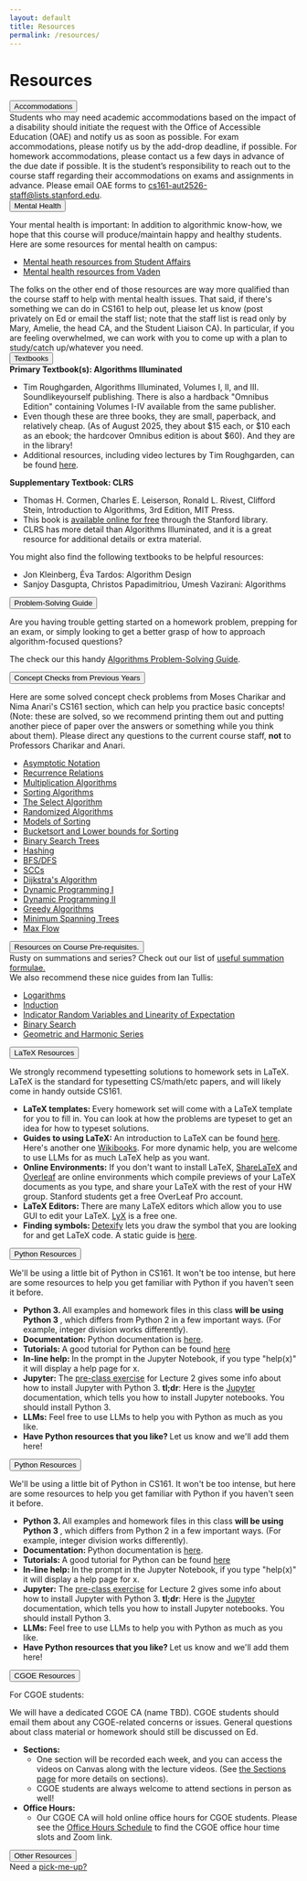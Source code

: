 ```yaml
---
layout: default
title: Resources
permalink: /resources/
---
```


# Resources

<div class="card mb-3">
    <div class="card-header">
      <button class="btn btn-link text-decoration-none"
              type="button"
              data-bs-toggle="collapse"
              data-bs-target="#accom"
              aria-expanded="false"
              aria-controls="accom">
      Accommodations
	</button>
    </div>
    <div id="accom" class="collapse">
      <div class="card-body">
Students who may need academic accommodations based on the impact of a disability should initiate the request with the Office of Accessible Education (OAE) and notify us as soon as possible. For exam accommodations, please notify us by the add-drop deadline, if possible. For homework accommodations, please contact us a few days in advance of the due date if possible. It is the student’s responsibility to reach out to the course staff regarding their accommodations on exams and assignments in advance. Please email OAE forms to <a href="cs161-aut2526-staff@lists.stanford.edu">cs161-aut2526-staff@lists.stanford.edu</a>.
      </div>
    </div>
  </div>

<div class="card mb-3">
    <div class="card-header">
      <button class="btn btn-link text-decoration-none"
              type="button"
              data-bs-toggle="collapse"
              data-bs-target="#health"
              aria-expanded="false"
              aria-controls="health">
      Mental Health
        </button>
    </div>
    <div id="health" class="collapse">
      <div class="card-body">

Your mental health is important: In addition to algorithmic know-how, we hope that this course will produce/maintain happy and healthy students. Here are some resources for mental health on campus:
<ul>
<li>
<a href="https://studentaffairs.stanford.edu/mhrs">Mental heath resources from Student Affairs</a>
</li><li>
<a href="https://vaden.stanford.edu/medical-services/medical-services-resources/mental-health">Mental health resources from Vaden</a>
</li></ul>
The folks on the other end of those resources are way more qualified than the course staff to help with mental health issues. That said, if there's something we can do in CS161 to help out, please let us know (post privately on Ed or email the staff list; note that the staff list is read only by Mary, Amelie, the head CA, and the Student Liaison CA). In particular, if you are feeling overwhelmed, we can work with you to come up with a plan to study/catch up/whatever you need.
      </div>
    </div>
  </div> 

<div class="card mb-3">
    <div class="card-header">
      <button class="btn btn-link text-decoration-none"
              type="button"
              data-bs-toggle="collapse"
              data-bs-target="#text"
              aria-expanded="false"
              aria-controls="text">
      Textbooks
        </button>
    </div>
    <div id="text" class="collapse">
      <div class="card-body">
<b>Primary Textbook(s): Algorithms Illuminated</b>
<ul>
<li> Tim Roughgarden, Algorithms Illuminated, Volumes I, II, and III.  Soundlikeyourself publishing.  There is also a hardback "Omnibus Edition" containing Volumes I-IV available from the same publisher.</li>
<li> Even though these are three books, they are small, paperback, and relatively cheap.  (As of August 2025, they about $15 each, or $10 each as an ebook; the hardcover Omnibus edition is about $60).  And they are in the library!</li>
<li> Additional resources, including video lectures by Tim Roughgarden, can be found <a href="https://www.algorithmsilluminated.org/">here</a>.
</li></ul>

<b> Supplementary Textbook: CLRS </b>
<ul> 
<li> Thomas H. Cormen, Charles E. Leiserson, Ronald L. Rivest, Clifford Stein, Introduction to Algorithms, 3rd Edition, MIT Press. </li>
<li> This book is <a href="https://searchworks.stanford.edu/view/12846639">available online for free</a> through the Stanford library.</li>
<li> CLRS has more detail than Algorithms Illuminated, and it is a great resource for additional details or extra material.</li>
</ul>

You might also find the following textbooks to be helpful resources:
<ul>
<li>Jon Kleinberg, Éva Tardos: Algorithm Design</li>
<li>Sanjoy Dasgupta, Christos Papadimitriou, Umesh Vazirani: Algorithms</li>
</ul>
      </div>
    </div>
  </div> 




<div class="card mb-3">
    <div class="card-header">
      <button class="btn btn-link text-decoration-none"
              type="button"
              data-bs-toggle="collapse"
              data-bs-target="#algps"
              aria-expanded="false"
              aria-controls="algps">
      Problem-Solving Guide
        </button>
    </div>
    <div id="algps" class="collapse">
      <div class="card-body">
<p>
Are you having trouble getting started on a homework problem, prepping for an exam, or simply looking to get a better grasp of how to approach algorithm-focused questions?
</p><p>
The check our this handy <a href="https://docs.google.com/document/d/1OWeF7qveXJRkMIglVvZMon3TsnCSJKUMbb_xh6nJui8/edit?tab=t.0#heading=h.vskzg7vx5v0w">Algorithms Problem-Solving Guide</a>.</p>
      </div>
    </div>
  </div> 


<div class="card mb-3">
    <div class="card-header">
      <button class="btn btn-link text-decoration-none"
              type="button"
              data-bs-toggle="collapse"
              data-bs-target="#concept"
              aria-expanded="false"
              aria-controls="concept">
      Concept Checks from Previous Years
        </button>
    </div>
    <div id="concept" class="collapse">
      <div class="card-body">
  <p> Here are some solved concept check problems from Moses Charikar and Nima Anari's CS161 section, which can help you practice basic concepts! (Note: these are solved, so we recommend printing them out and putting another piece of paper over the answers or something while you think about them). Please direct any questions to the current course staff, <b>not</b> to Professors Charikar and Anari.</p>
  <ul>
    <li> <a href="assets/Resources/concept_checks/asymptotic_notation.pdf"> Asymptotic Notation </a> </li>
    <li> <a href="assets/Resources/concept_checks/recurrence_relations.pdf"> Recurrence Relations </a> </li>
    <li> <a href="assets/Resources/concept_checks/multiplication.pdf"> Multiplication Algorithms </a> </li>
    <li> <a href="assets/Resources/concept_checks/sorting_algos.pdf"> Sorting Algorithms </a> </li>
    <li> <a href="assets/Resources/concept_checks/select.pdf"> The Select Algorithm </a> </li>
    <li> <a href="assets/Resources/concept_checks/random_variables.pdf"> Randomized Algorithms </a> </li>
    <li> <a href="assets/Resources/concept_checks/sorting_models.pdf"> Models of Sorting </a> </li>
    <li> <a href="assets/Resources/concept_checks/bucketsort_lowerbounds.pdf"> Bucketsort and Lower bounds for Sorting </a> </li>
    <li> <a href="assets/Resources/concept_checks/bst.pdf"> Binary Search Trees </a> </li>
    <li> <a href="assets/Resources/concept_checks/hashing.pdf"> Hashing </a> </li>
    <li> <a href="assets/Resources/concept_checks/bfsdfs.pdf"> BFS/DFS </a> </li>
    <li> <a href="assets/Resources/concept_checks/scc.pdf"> SCCs </a> </li>
    <li> <a href="assets/Resources/concept_checks/dijkstra.pdf"> Dijkstra's Algorithm </a> </li>
    <li> <a href="assets/Resources/concept_checks/dp1.pdf"> Dynamic Programming I </a> </li>
    <li> <a href="assets/Resources/concept_checks/dp2.pdf"> Dynamic Programming II </a> </li>
    <li> <a href="assets/Resources/concept_checks/greedy.pdf"> Greedy Algorithms </a> </li>
    <li> <a href="assets/Resources/concept_checks/mst.pdf"> Minimum Spanning Trees </a> </li>
    <li> <a href="assets/Resources/concept_checks/maxflow.pdf"> Max Flow </a> </li>
  </ul>      

</div>
    </div>
  </div> 


<div class="card mb-3">
    <div class="card-header">
      <button class="btn btn-link text-decoration-none"
              type="button"
              data-bs-toggle="collapse"
              data-bs-target="#sums"
              aria-expanded="false"
              aria-controls="sums">
     Resources on Course Pre-requisites. 
        </button>
    </div>
    <div id="sums" class="collapse">
      <div class="card-body">
Rusty on summations and series?
Check out our list of <a href="assets/Resources/summation_formulae.pdf">useful summation formulae.</a>
<br>
We also recommend these nice guides from Ian Tullis:
  <ul>
    <li> <a href="assets/Resources/logarithms.pdf">Logarithms</a> </li>
    <li> <a href="assets/Resources/induction.pdf">Induction</a> </li>
    <li> <a href="assets/Resources/prob.pdf">Indicator Random Variables and Linearity of Expectation</a> </li>
    <li> <a href="assets/Resources/bsearch.pdf">Binary Search</a> </li>
    <li> <a href="assets/Resources/geometric.pdf">Geometric and Harmonic Series</a> </li>
  </ul>
</div>
    </div>
  </div>

<div class="card mb-3">
    <div class="card-header">
      <button class="btn btn-link text-decoration-none"
              type="button"
              data-bs-toggle="collapse"
              data-bs-target="#latex"
              aria-expanded="false"
              aria-controls="latex">
      LaTeX Resources
        </button>
    </div>
    <div id="latex" class="collapse">
      <div class="card-body">
  <p> We strongly recommend typesetting solutions to homework sets in LaTeX.  LaTeX is the standard for typesetting CS/math/etc papers, and will likely come in handy outside CS161.</p>
<ul>
<li> <b> LaTeX templates: </b> Every homework set will come with a LaTeX template for you to fill in.  You can look at how the problems are typeset to get an idea for how to typeset solutions.</li> 
<li> <b> Guides to using LaTeX: </b> An introduction to LaTeX can be found <a href="https://tobi.oetiker.ch/lshort/lshort.pdf">here</a>.  Here's another one <a href="https://en.wikibooks.org/wiki/LaTeX">Wikibooks</a>.  For more dynamic help, you are welcome to use LLMs for as much LaTeX help as you want.</li>
 <li> <b> Online Environments:</b> If you don't want to install LaTeX, <a href="https://www.sharelatex.com/">ShareLaTeX</a> and <a href="https://www.overleaf.com/">Overleaf</a> are online environments which compile previews of your LaTeX documents as you type, and share your LaTeX with the rest of your HW group.
Stanford students get a free OverLeaf Pro account.</li>
<li> <b> LaTeX Editors: </b> There are many LaTeX editors which
            allow you to use GUI to edit your LaTeX.  <a href="http://lyx.org">LyX</a> is a free one.  </li>
<li> <b> Finding symbols: </b> <a href="http://detexify.kirelabs.org/classify.html">Detexify</a> lets you draw the symbol that you are looking for and get LaTeX code.
						A static guide is <a href="https://ctan.org/tex-archive/info/symbols/comprehensive/">here</a>. </li>         
 </ul>
</div>
    </div>
  </div>

<div class="card mb-3">
    <div class="card-header">
      <button class="btn btn-link text-decoration-none"
              type="button"
              data-bs-toggle="collapse"
              data-bs-target="#python"
              aria-expanded="false"
              aria-controls="python">
      Python Resources
        </button>
    </div>
    <div id="python" class="collapse">
      <div class="card-body">
  <p> We'll be using a little bit of Python in CS161.  It won't
                 be too intense, but here are some resources to help you get
                 familiar with Python if you haven't seen it before.  
</p>
                 <ul>
		    <li> <b> Python 3. </b>  All examples and homework files in this class <b> will be using Python 3 </b>, which differs from Python 2 in a few important ways.  (For example, integer division works differently).  </li>
                    <li> <b> Documentation: </b> Python documentation is <a href="http://ipython.readthedocs.io/en/stable/">here</a>.</li>
                    <li> <b> Tutorials: </b> A good tutorial for Python can be found <a href="https://www.programiz.com/python-programming">here</a></li>
  	                  <li> <b> In-line help: </b> In the prompt in the Jupyter Notebook, if you type "help(x)" it will display a help page for x.</li>
                      <li><b>Jupyter:</b> 
			The <a href=assets/Lectures/Lecture2/preLecture2.pdf>pre-class exercise</a> for Lecture 2 gives some info about how to install Jupyter with Python 3.  <b>tl;dr</b>: Here is the <a
                      href="https://jupyter.readthedocs.io/en/latest/">Jupyter</a>
                      documentation, which tells you how to install Jupyter
                      notebooks.  You should install Python 3.</li>
			<li><b>LLMs:</b> Feel free to use LLMs to help you with Python as much as you like.  </li>
                 	  <li> <b> Have Python resources that you like? </b> Let us know and we'll add them here! </li> 
                 </ul>
</div>
    </div>
  </div>

<div class="card mb-3">
    <div class="card-header">
      <button class="btn btn-link text-decoration-none"
              type="button"
              data-bs-toggle="collapse"
              data-bs-target="#python"
              aria-expanded="false"
              aria-controls="python">
      Python Resources
        </button>
    </div>
    <div id="python" class="collapse">
      <div class="card-body">
  <p> We'll be using a little bit of Python in CS161.  It won't
                 be too intense, but here are some resources to help you get
                 familiar with Python if you haven't seen it before.  
</p>
                 <ul>
		    <li> <b> Python 3. </b>  All examples and homework files in this class <b> will be using Python 3 </b>, which differs from Python 2 in a few important ways.  (For example, integer division works differently).  </li>
                    <li> <b> Documentation: </b> Python documentation is <a href="http://ipython.readthedocs.io/en/stable/">here</a>.</li>
                    <li> <b> Tutorials: </b> A good tutorial for Python can be found <a href="https://www.programiz.com/python-programming">here</a></li>
  	                  <li> <b> In-line help: </b> In the prompt in the Jupyter Notebook, if you type "help(x)" it will display a help page for x.</li>
                      <li><b>Jupyter:</b> 
			The <a href=assets/Lectures/Lecture2/preLecture2.pdf>pre-class exercise</a> for Lecture 2 gives some info about how to install Jupyter with Python 3.  <b>tl;dr</b>: Here is the <a
                      href="https://jupyter.readthedocs.io/en/latest/">Jupyter</a>
                      documentation, which tells you how to install Jupyter
                      notebooks.  You should install Python 3.</li>
			<li><b>LLMs:</b> Feel free to use LLMs to help you with Python as much as you like.  </li>
                 	  <li> <b> Have Python resources that you like? </b> Let us know and we'll add them here! </li> 
                 </ul>
</div>
    </div>
  </div>

<div class="card mb-3">
    <div class="card-header">
      <button class="btn btn-link text-decoration-none"
              type="button"
              data-bs-toggle="collapse"
              data-bs-target="#scpd"
              aria-expanded="false"
              aria-controls="scpd">
      CGOE Resources
        </button>
    </div>
    <div id="scpd" class="collapse">
      <div class="card-body">
<p class="card-title">For CGOE students:</p>

We will have a dedicated CGOE CA (name TBD).  CGOE students should email them about any CGOE-related concerns or issues.  General questions about class material or homework should still be discussed on Ed. 

<ul>
<li><b>Sections:</b>
	<ul>
	<li> One section will be recorded each week, and you can access the videos on Canvas along with the lecture videos. (See <a href="/sections/">the Sections page</a> for more details on sections).</li>
	<li> CGOE students are always welcome to attend sections in person as well!</li>
	</ul></li>
<li><b>Office Hours:</b>
	<ul><li> Our CGOE CA will hold online office hours for CGOE students.  Please see the <a href="/office hours/">Office Hours Schedule</a> to find the CGOE office hour time slots and Zoom link.</li>
	</ul></li>
</ul>
</div>
    </div>
  </div>

<div class="card mb-3">
    <div class="card-header">
      <button class="btn btn-link text-decoration-none"
              type="button"
              data-bs-toggle="collapse"
              data-bs-target="#other"
              aria-expanded="false"
              aria-controls="other">
      Other Resources
        </button>
    </div>
    <div id="other" class="collapse">
      <div class="card-body">
Need a <a href="/fun/">pick-me-up?</a>
</div>
    </div>
  </div>



